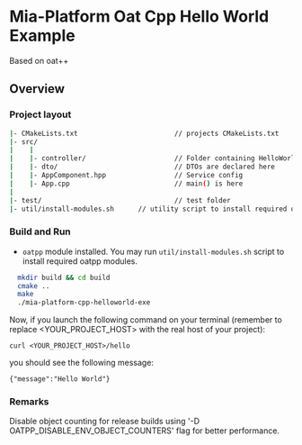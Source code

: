 # Mia-Platform Oat Cpp Hello World Example

Based on oat++

## Overview

### Project layout

```bash
|- CMakeLists.txt                        // projects CMakeLists.txt
|- src/
|    |
|    |- controller/                      // Folder containing HelloWorldController where all endpoints are declared
|    |- dto/                             // DTOs are declared here
|    |- AppComponent.hpp                 // Service config
|    |- App.cpp                          // main() is here
|
|- test/                                 // test folder
|- util/install-modules.sh      // utility script to install required oatpp-modules.  
```

### Build and Run

- `oatpp` module installed. You may run `util/install-modules.sh`
script to install required oatpp modules.

```bash
  mkdir build && cd build
  cmake ..
  make
  ./mia-platform-cpp-helloworld-exe  

```

Now, if you launch the following command on your terminal (remember to replace <YOUR_PROJECT_HOST> with the real host of your project):

`curl <YOUR_PROJECT_HOST>/hello`

you should see the following message:

`{"message":"Hello World"}`

### Remarks

 Disable object counting for release builds using '-D OATPP_DISABLE_ENV_OBJECT_COUNTERS' flag for better performance.
